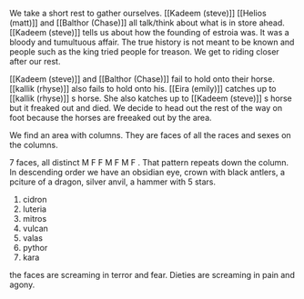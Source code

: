 
We take a short rest to gather ourselves. [[Kadeem (steve)]] [[Helios (matt)]] and [[Balthor (Chase)]] all talk/think about what is in store ahead. [[Kadeem (steve)]] tells us about how the founding of estroia was. It was a bloody and tumultuous affair. The true history is not meant to be known and people such as the king tried people for treason.  We get to riding closer after our rest.

[[Kadeem (steve)]] and [[Balthor (Chase)]] fail to hold onto their horse. [[kallik (rhyse)]] also fails to hold onto his. [[Eira (emily)]] catches up to [[kallik (rhyse)]] s horse. She also katches up to [[Kadeem (steve)]] s horse but it freaked out and died. We decide to head out the rest of the way on foot because the horses are freeaked out by the area.  

We find an area with columns. They are faces of all the races and sexes on the columns. 

7 faces, all distinct M F F M F M F . That pattern repeats down the column. In descending order we have an obsidian eye, crown with black antlers, a pciture of a dragon, silver anvil, a hammer with 5 stars.

1. cidron
2. luteria
3. mitros
4. vulcan
5. valas
6. pythor
7. kara

the faces are screaming in terror and fear. Dieties are screaming in pain and agony. 

